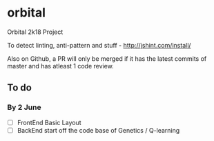 # orbital
Orbital 2k18 Project

To detect linting, anti-pattern and stuff - 
http://jshint.com/install/

Also on Github, a PR will only be merged if it has the latest commits of master and has atleast 1 code review.

## To do 

### By 2 June 
- [ ] FrontEnd Basic Layout
- [ ] BackEnd start off the code base of Genetics / Q-learning
